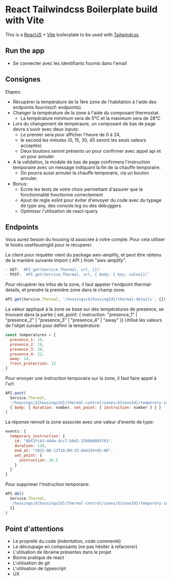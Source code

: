 # React Tailwindcss Boilerplate build with Vite

This is a [ReactJS](https://reactjs.org) + [Vite](https://vitejs.dev) boilerplate to be used with [Tailwindcss](https://tailwindcss.com).

## Run the app

- Se connecter avec les identifiants fournis dans l'email

## Consignes

Etapes:

- Récupérer la température de la 1ère zone de l'habitation à l'aide des endpoints fournis(cf: endpoints).
- Changer la température de la zone à l'aide du composant thermostat.
  - La température minimum sera de 5°C et la maximum sera de 28°C
- Lors du changement de tempéraure, un composant de bas de page devra s'ouvir avec deux inputs:
  - Le premier sera pour afficher l'heure de 0 à 24,
  - le second les minutes (0, 15, 30, 45 seront les seuls valeurs acceptés)
  - Deux boutons seront présents un pour confirmer avec appel api et un pour annuler
- A la validation, la modale de bas de page confirmera l'instruction temporaire avec un message indiquant la fin de la chauffe temporaire.
  - On pourra aussi annuler la chauffe temporaire, via un bouton annuler.
- Bonus:
  - Ecrire les tests de votre choix permettant d'assurer que la fonctionnalité fonctionne correctement
  - Ajout de regle eslint pour éviter d'envoyer du code avec du typage de type any, des console.log ou des debuggers.
  - Optimiser l'utilisation de react-query

## Endpoints

Vous aurez besoin du housing id associée à votre compte. Pour cela utiliser le hooks useHousingId pour le récuperer.

Le client pour requéter vient du package aws-amplify, et peut être obtenu de la manière suivante import { API } from "aws-amplify".

```js
- GET: `API.get(Service.Thermal, url, {})`
- POST: `API.get(Service.Thermal, url, { body: { key: value}})`
```

Pour récupérer les infos de la zone, il faut appeler l'endpoint thermal-details, et prendre la première zone dans le champ zone.

```js
API.get(Service.Thermal, '/housings/${housingId}/thermal-details', {})
```

La valeur appliqué à la zone se base sur des températures de presence, se trouvant dans la partie { set_point: { instruction: "presence_1" | "presence_2" | "presence_3" | "presence_4" | "away" }}
Utilisé les valeurs de l'objet suivant pour définir la température:

```js
const temperatures = {
  presence_1: 16,
  presence_2: 18,
  presence_3: 20,
  presence_4: 22,
  away: 14,
  frost_protection: 12
}
```

Pour envoyer une instruction temporaire sur la zone, il faut faire appel à l'url:

```js
API.post(
  Service.Thermal,
  '/housings/${housingsId}/thermal-control/zones/${zoneId}/temporary-instruction',
  { body: { duration: number, set_point: { instruction: number } } }
)
```

La réponse renvoit la zone associée avec une valeur d'events de type:

```js
events: {
  temporary_instruction: {
    id: "6bf2fcb3-44da-4cc7-b0d2-25880d093783",
    duration: 120,
    end_at: "2022-08-12T16:00:33.684155+02:00",
    set_point: {
      instruction: 16.5
    }
  }
}
```

Pour supprimer l'instruction temporaire:

```js
API.del(
  Service.Thermal,
  '/housings/${housingsId}/thermal-control/zones/${zoneId}/temporary-instruction',
  {}
)
```

## Point d'attentions

- Le propreté du code (indentation, code commenté)
- Le découpage en composants (ne pas hésiter à refactorer)
- L'utilsation de librairie présentes dans le projet
- Bonne pratique de react
- L'utilisation de git
- L'utilisation de typescript
- UX
